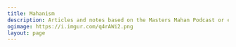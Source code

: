 ```yaml
---
title: Mahanism
description: Articles and notes based on the Masters Mahan Podcast or elite Luciferianism as a whole
ogimage: https://i.imgur.com/q4rAWi2.png
layout: page
---
```


<CollectionIndex title="Mahanism" lead="Notes from Masters Mahan & Elite Occultism" collection="mahanism" />
